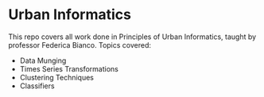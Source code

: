 # Urban Informatics
This repo covers all work done in Principles of Urban Informatics, taught by professor Federica Bianco. Topics covered:
* Data Munging
* Times Series Transformations
* Clustering Techniques
* Classifiers
